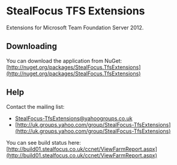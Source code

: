 StealFocus TFS Extensions
=========================
Extensions for Microsoft Team Foundation Server 2012.

Downloading
-----------
You can download the application from NuGet: [http://nuget.org/packages/StealFocus.TfsExtensions](http://nuget.org/packages/StealFocus.TfsExtensions)

Help
----
Contact the mailing list:
- <StealFocus-TfsExtensions@yahoogroups.co.uk>
- [http://uk.groups.yahoo.com/group/StealFocus-TfsExtensions](http://uk.groups.yahoo.com/group/StealFocus-TfsExtensions)

You can see build status here: [http://build01.stealfocus.co.uk/ccnet/ViewFarmReport.aspx](http://build01.stealfocus.co.uk/ccnet/ViewFarmReport.aspx)
